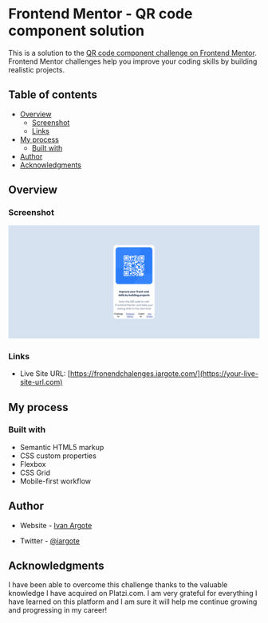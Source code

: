 # Frontend Mentor - QR code component solution

This is a solution to the [QR code component challenge on Frontend Mentor](https://www.frontendmentor.io/challenges/qr-code-component-iux_sIO_H). Frontend Mentor challenges help you improve your coding skills by building realistic projects. 

## Table of contents

- [Overview](#overview)
  - [Screenshot](#screenshot)
  - [Links](#links)
- [My process](#my-process)
  - [Built with](#built-with)   
- [Author](#author)
- [Acknowledgments](#acknowledgments)


## Overview

### Screenshot

![](./screenshot.png)

### Links


- Live Site URL: [https://fronendchalenges.iargote.com/](https://your-live-site-url.com)

## My process

### Built with

- Semantic HTML5 markup
- CSS custom properties
- Flexbox
- CSS Grid
- Mobile-first workflow



## Author

- Website - [Ivan Argote](https://www.iargote.com)

- Twitter - [@iargote](https://www.twitter.com/iargote)



## Acknowledgments

I have been able to overcome this challenge thanks to the valuable knowledge I have acquired on Platzi.com. I am very grateful for everything I have learned on this platform and I am sure it will help me continue growing and progressing in my career!


